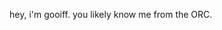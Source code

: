hey, i'm gooiff. you likely know me from the ORC.

<!---
gooiff1/gooiff1 is a ✨ special ✨ repository because its `README.md` (this file) appears on your GitHub profile.
You can click the Preview link to take a look at your changes.
--->
